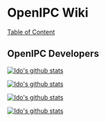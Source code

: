 # OpenIPC Wiki
[Table of Content](index.md)

OpenIPC Developers
------------------

[![Ido's github stats](https://github-readme-stats.vercel.app/api?username=widgetii)](https://github.com/widgetii)

[![Ido's github stats](https://github-readme-stats.vercel.app/api?username=dimerr)](https://github.com/dimerr)

[![Ido's github stats](https://github-readme-stats.vercel.app/api?username=zigfisher)](https://github.com/zigfisher)

[![Ido's github stats](https://github-readme-stats.vercel.app/api?username=themactep)](https://github.com/themactep)

